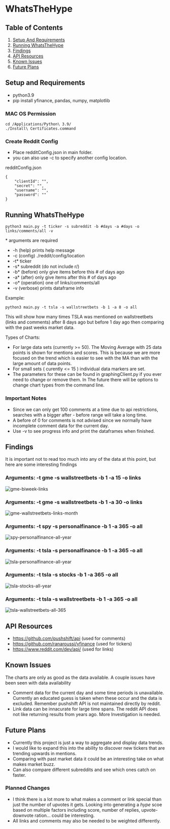 # WhatsTheHype

## Table of Contents
1. [Setup And Requirements](#setup-and-requirements)
2. [Running WhatsTheHype](#running-whatsthehype)
3. [Findings](#findings)
3. [API Resources](#api-resources)
4. [Known Issues](#knwon-issues)
5. [Future Plans](#future-plans)

## Setup and Requirements

- python3.9
- pip install yfinance, pandas, numpy, matplotlib

### MAC OS Permission

```
cd /Applications/Python\ 3.9/
./Install\ Certificates.command
```

### Create Reddit Config

- Place redditConfig.json in main folder.
- you can also use -c to specify another config location.

redditConfig.json
```
{
    "clientId": "",
    "secret": "",
    "username": "",
    "password": ""
}
```

## Running WhatsTheHype

```
python3 main.py -t ticker -s subreddit -b #days -a #days -o links/comments/all -v
```

\* arguments are required

- -h (help) prints help message
- -c (config) ./reddit/config/location
- -t* ticker
- -s* subreddit (do not include r/)
- -b* (before) only give items before this # of days ago
- -a* (after) only give items after this # of days ago
- -o* (operation) one of links/comments/all
- -v (verbose) prints dataframe info

Example:

```
python3 main.py -t tsla -s wallstreetbets -b 1 -a 8 -o all
```

This will show how many times TSLA was mentioned on wallstreetbets (links and comments) after 8 days ago but before 1 day ago then comparing with the past weeks market data.

Types of Charts:

- For large data sets (currently >= 50). The Moving Average with 25 data points is shown for mentions and scores. This is because we are more focused on the trend which is easier to see with the MA than with the large amount of data points.
- For small sets ( curently <= 15 ) individual data markers are set.
- The parameters for these can be found in graphingClient.py if you ever need to change or remove them. In The future there will be options to change chart types from the command line.

### Important Notes

- Since we can only get 100 comments at a time due to api restrictions, searches with a bigger after - before range will take a long time.
- A before of 0 for comments is not advised since we normally have incomplete comment data for the current day.
- Use -v to see progress info and print the dataframes when finished.

## Findings

It is important not to read too much into any of the data at this point, but here are some interesting findings

### Arguments: -t gme -s wallstreetbets -b 1 -a 15 -o links

![gme-biweek-links](https://github.com/krleitch/WhatsTheHype/blob/main/examples/gme-biweek-links.png)

### Arguments: -t gme -s wallstreetbets -b 1 -a 30 -o links

![gme-wallstreetbets-links-month](https://github.com/krleitch/WhatsTheHype/blob/main/examples/gme-wallstreetbets-links-month.png)

### Arguments: -t spy -s personalfinance -b 1 -a 365 -o all

![spy-personalfinance-all-year](https://github.com/krleitch/WhatsTheHype/blob/main/examples/spy-personalfinance-all-year.png)

### Arguments: -t tsla -s personalfinance -b 1 -a 365 -o all

![tsla-personalfinance-all-year](https://github.com/krleitch/WhatsTheHype/blob/main/examples/tsla-personalfinance-all-year.png)

### Arguments: -t tsla -s stocks -b 1 -a 365 -o all

![tsla-stocks-all-year](https://github.com/krleitch/WhatsTheHype/blob/main/examples/tsla-stocks-all-year.png)

### Arguments: -t tsla -s wallstreetbets -b 1 -a 365 -o all

![tsla-wallstreetbets-all-365](https://github.com/krleitch/WhatsTheHype/blob/main/examples/tsla-wallstreetbets-all-365.png)

## API Resources

- https://github.com/pushshift/api (used for comments)
- https://github.com/ranaroussi/yfinance (used for tickers)
- https://www.reddit.com/dev/api/ (used for links)

## Known Issues

The charts are only as good as the data available. A couple issues have been seen with data availability
- Comment data for the current day and some time periods is unavailable. Currently an educated guess is taken when these occur and the data is excluded. Remember pushshift API is not maintained directly by reddit.
- Link data can be innacurate for large time spans. The reddit API does not like returning results from years ago. More Investigation is needed.

## Future Plans

- Currently this project is just a way to aggregate and display data trends.
- I would like to expand this into the ability to discover new tickers that are trending upwards in mentions.
- Comparing with past market data it could be an interesting take on what makes market buzz.
- Can also compare different subreddits and see which ones catch on faster.

### Planned Changes

- I think there is a lot more to what makes a comment or link special than just the number of upvotes it gets. Looking into generating a *hype* scoe based on multiple factors including score, number of replies, upvote-downvote ration... could be interesting.
- All links and comments may also be needed to be weighted differently.
